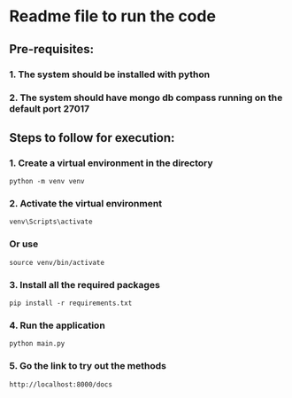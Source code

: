 # Readme file to run the code

## Pre-requisites:
### 1. The system should be installed with python
### 2. The system should have mongo db compass running on the default port 27017

## Steps to follow for execution:

### 1. Create a virtual environment in the directory

    python -m venv venv

### 2. Activate the virtual environment

    venv\Scripts\activate

###  Or use 

    source venv/bin/activate


### 3. Install all the required packages
   
    pip install -r requirements.txt

### 4. Run the application

    python main.py

### 5. Go the link to try out the methods

    http://localhost:8000/docs
